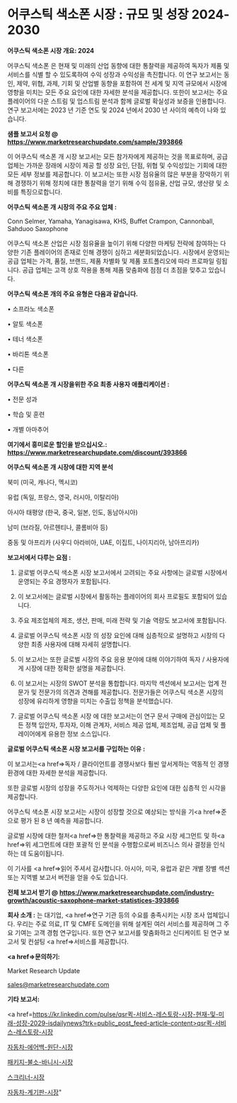 # 어쿠스틱 색소폰 시장 : 규모 및 성장 2024-2030

<strong>어쿠스틱 색소폰 시장 개요: 2024</strong>

어쿠스틱 색소폰 은 현재 및 미래의 산업 동향에 대한 통찰력을 제공하여 독자가 제품 및 서비스를 식별 할 수 있도록하여 수익 성장과 수익성을 촉진합니다. 이 연구 보고서는 동인, 제약, 위협, 과제, 기회 및 산업별 동향을 포함하여 전 세계 및 지역 규모에서 시장에 영향을 미치는 모든 주요 요인에 대한 자세한 분석을 제공합니다. 또한이 보고서는 주요 플레이어의 다운 스트림 및 업스트림 분석과 함께 글로벌 확실성과 보증을 인용합니다. 연구 보고서에는 2023 년 기준 연도 및 2024 년에서 2030 년 사이의 예측이 나와 있습니다.



<strong>샘플 보고서 요청 @ <a href=https://www.marketresearchupdate.com/sample/393866>https://www.marketresearchupdate.com/sample/393866</a></strong>

이 어쿠스틱 색소폰 개 시장 보고서는 모든 참가자에게 제공하는 것을 목표로하며, 공급 업체는 가까운 장래에 시장이 제공 할 성장 요인, 단점, 위협 및 수익성있는 기회에 대한 모든 세부 정보를 제공합니다. 이 보고서는 또한 시장 점유율의 많은 부분을 장악하기 위해 경쟁하기 위해 정치에 대한 통찰력을 얻기 위해 수익 점유율, 산업 규모, 생산량 및 소비를 특징으로합니다.



<strong>어쿠스틱 색소폰 개 시장의 주요 주요 업체 :</strong>

Conn Selmer, Yamaha, Yanagisawa, KHS, Buffet Crampon, Cannonball, Sahduoo Saxophone

어쿠스틱 색소폰 산업은 시장 점유율을 높이기 위해 다양한 마케팅 전략에 참여하는 다양한 기존 플레이어의 존재로 인해 경쟁이 심하고 세분화되었습니다. 시장에서 운영되는 공급 업체는 가격, 품질, 브랜드, 제품 차별화 및 제품 포트폴리오에 따라 프로파일 링됩니다. 공급 업체는 고객 상호 작용을 통해 제품 맞춤화에 점점 더 초점을 맞추고 있습니다.



<strong>어쿠스틱 색소폰 개의 주요 유형은 다음과 같습니다.</strong>

• 소프라노 색소폰

• 알토 색소폰

• 테너 색소폰

• 바리톤 색소폰

• 다른



<strong>어쿠스틱 색소폰 개 시장을위한 주요 최종 사용자 애플리케이션 :</strong>

• 전문 성과

• 학습 및 훈련

• 개별 아마추어



<strong>여기에서 흥미로운 할인을 받으십시오.: <a href=https://www.marketresearchupdate.com/discount/393866>https://www.marketresearchupdate.com/discount/393866</a></strong>



<strong>어쿠스틱 색소폰 개 시장에 대한 지역 분석</strong>

북미 (미국, 캐나다, 멕시코)

유럽 (독일, 프랑스, 영국, 러시아, 이탈리아)

아시아 태평양 (한국, 중국, 일본, 인도, 동남아시아)

남미 (브라질, 아르헨티나, 콜롬비아 등)

중동 및 아프리카 (사우디 아라비아, UAE, 이집트, 나이지리아, 남아프리카)



<strong>보고서에서 다루는 요점 :</strong>

1. 글로벌 어쿠스틱 색소폰 시장 보고서에서 고려되는 주요 사항에는 글로벌 시장에서 운영되는 주요 경쟁자가 포함됩니다.

2. 이 보고서에는 글로벌 시장에서 활동하는 플레이어의 회사 프로필도 포함되어 있습니다.

3. 주요 제조업체의 제조, 생산, 판매, 미래 전략 및 기술 역량도 보고서에 포함됩니다.

4. 글로벌 어쿠스틱 색소폰 시장 의 성장 요인에 대해 심층적으로 설명하고 시장의 다양한 최종 사용자에 대해 자세히 설명합니다.

5. 이 보고서는 또한 글로벌 시장의 주요 응용 분야에 대해 이야기하여 독자 / 사용자에게 시장에 대한 정확한 설명을 제공합니다.

6. 이 보고서는 시장의 SWOT 분석을 통합합니다. 마지막 섹션에서 보고서는 업계 전문가 및 전문가의 의견과 견해를 제공합니다. 전문가들은 어쿠스틱 색소폰 시장의 성장에 유리하게 영향을 미치는 수출입 정책을 분석했습니다.

7. 글로벌 어쿠스틱 색소폰 시장 에 대한 보고서는이 연구 문서 구매에 관심이있는 모든 정책 입안자, 투자자, 이해 관계자, 서비스 제공 업체, 제조업체, 공급 업체 및 플레이어에게 유용한 정보 소스입니다.



<strong>글로벌 어쿠스틱 색소폰 시장 보고서를 구입하는 이유 :</strong>

이 보고서는<a href=>독자 / 클</a>라이언트를 경쟁사보다 훨씬 앞서게하는 역동적 인 경쟁 환경에 대한 자세한 분석을 제공합니다.

또한 글로벌 시장의 성장을 주도하거나 억제하는 다양한 요인에 대한 심층적 인 시각을 제공합니다.

어쿠스틱 색소폰 시장 보고서는 시장이 성장할 것으로 예상되는 방식을 기<a href=>준으로</a> 평가 된 8 년 예측을 제공합니다.

글로벌 시장에 대한 철저<a href=>한 통찰력</a>을 제공하고 주요 시장 세그먼트 및 하<a href=>위 세그</a>먼트에 대한 포괄적 인 분석을 수행함으로써 비즈니스 의사 결정을 인식하는 데 도움이됩니다.

이 기사를 <a href=>읽어 주</a>셔서 감사합니다. 아시아, 미국, 유럽과 같은 개별 장별 섹션 또는 지역별 보고서 버전을 얻을 수도 있습니다.



<strong>전체 보고서 받기 @ <a href=https://www.marketresearchupdate.com/industry-growth/acoustic-saxophone-market-statistices-393866>https://www.marketresearchupdate.com/industry-growth/acoustic-saxophone-market-statistices-393866</a></strong>



<strong>회사 소개 :</strong>
는 대기업, <a href=>연구 기</a>관 등의 수요를 충족시키는 시장 조사 업체입니다. 우리는 주로 의료, IT 및 CMFE 도메인을 위해 설계된 여러 서비스를 제공하며 그 주요 기여는 고객 경험 연구입니다. 또한 연구 보고서를 맞춤화하고 신디케이트 된 연구 보고서 및 컨설팅 <a href=>서비</a>스를 제공합니다.



<strong><a href=>문의하기:</a></strong>

Market Research Update

sales@marketresearchupdate.com



<strong>기타 보고서:</strong>

<a href=https://kr.linkedin.com/pulse/qsr퀵-서비스-레스토랑-시장-현재-및-미래-성장-2029-isdailynews?trk=public_post_feed-article-content>qsr퀵-서비스-레스토랑-시장</a>

<a href=https://www.linkedin.com/pulse/자동차-에어백-원단-시장-규모-및-성장-2023-analytics-alchemy-360-analysis-ukjyf/>자동차-에어백-원단-시장</a>

<a href=https://www.linkedin.com/pulse/패키지-불소-바니시-시장-동향-및-성장-전망-isdailynews-4v07f/>패키지-불소-바니시-시장</a>

<a href=https://www.linkedin.com/pulse/스크리너-시장-경쟁-분석-및-성장-잠재력-2029-consumer-connection-compendium-ana-u2gjf/>스크리너-시장</a>

<a href=https://www.linkedin.com/pulse/자동차-계기판-시장-규모-및-성장-2023-data-dive-diaries-24-analysis-uiync/>자동차-계기판-시장</a>"
